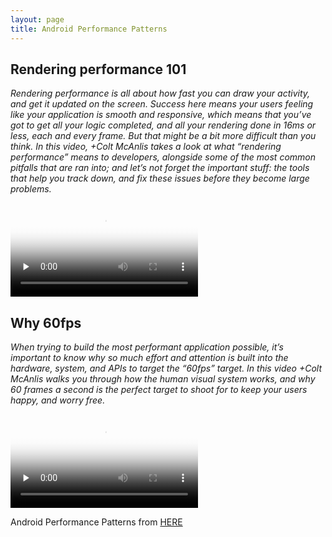 ```yaml
---
layout: page
title: Android Performance Patterns
---
```


## Rendering performance 101
*Rendering performance is all about how fast you can draw your activity, and get it updated on the screen. Success here means your users feeling like your application is smooth and responsive, which means that you’ve got to get all your logic completed, _and_ all your rendering done in 16ms or less, each and every frame. But that might be a bit more difficult than you think. In this video, +Colt McAnlis takes a look at what “rendering performance” means to developers, alongside some of the most common pitfalls that are ran into; and let’s not forget the important stuff: the tools that help you track down, and fix these issues before they become large problems.*

<video id="rendering_performance101" controls="" preload="none" poster="/assets/test.jpg">
      <source id="mp4" src="/assets/app_video/app_rendering_performance101.mp4" width="640" height="480" type="video/mp4">
      <p>Why 60fps</p>
    </video>

## Why 60fps

*When trying to build the most performant application possible, it’s important to know why so much effort and attention is built into the hardware, system, and APIs to target the “60fps” target. In this video +Colt McAnlis walks you through how the human visual system works, and why 60 frames a second is the perfect target to shoot for to keep your users happy, and worry free.*

<video id="why60fps" controls="" preload="none" poster="/assets/test.jpg">
      <source id="mp4" src="/assets/app_video/app_why60fps.mp4" width="640" height="480" type="video/mp4">
      <p>Why 60fps</p>
    </video>


Android Performance Patterns from [HERE](http://goo.gl/3dBbse)

